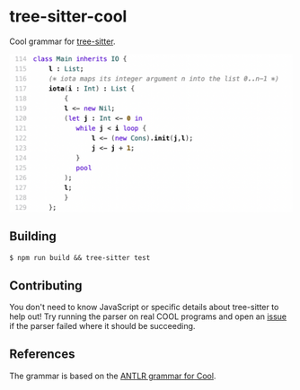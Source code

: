 # tree-sitter-cool
Cool grammar for
[tree-sitter](https://github.com/tree-sitter/tree-sitter).


<img src="example.png" alt="Syntax highlighting" align="center">

## Building
```ShellSession
$ npm run build && tree-sitter test
```

## Contributing
You don't need to know JavaScript or specific details about
tree-sitter to help out!  Try running the parser on real COOL
programs and open an
[issue](https://github.com/siraben/tree-sitter-cool/issues) if the
parser failed where it should be succeeding.


## References
The grammar is based on the [ANTLR grammar for Cool](https://github.com/ivangalbans/cool/blob/master/Cool/Parsing/Cool.g4).
